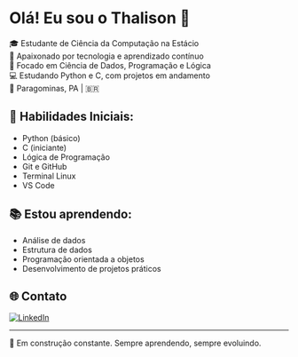 # Olá! Eu sou o Thalison 👋

🎓 Estudante de Ciência da Computação na Estácio  
🧠 Apaixonado por tecnologia e aprendizado contínuo  
🔎 Focado em Ciência de Dados, Programação e Lógica  
💻 Estudando Python e C, com projetos em andamento  
📍 Paragominas, PA | 🇧🇷

## 🚀 Habilidades Iniciais:
- Python (básico)
- C (iniciante)
- Lógica de Programação
- Git e GitHub
- Terminal Linux
- VS Code

## 📚 Estou aprendendo:
- Análise de dados
- Estrutura de dados
- Programação orientada a objetos
- Desenvolvimento de projetos práticos

## 🌐 Contato
[![LinkedIn](https://img.shields.io/badge/-LinkedIn-0A66C2?style=flat-square&logo=linkedin&logoColor=white)](https://www.linkedin.com/in/thalison-dev)

---

🔧 Em construção constante. Sempre aprendendo, sempre evoluindo.
